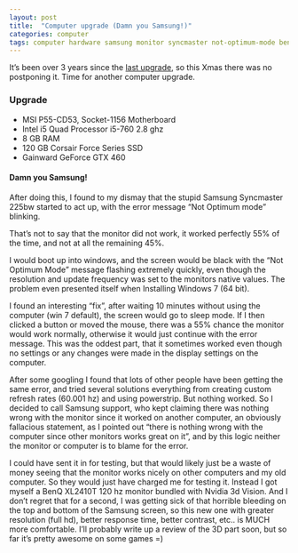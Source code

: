 ```yaml
---
layout: post
title:  "Computer upgrade (Damn you Samsung!)"
categories: computer 
tags: computer hardware samsung monitor syncmaster not-optimum-mode benq 3d-vision nvidia  waybackmachine
---
```


It’s been over 3 years since the [last upgrade](/new-computer), so this Xmas there was no postponing it. Time for another computer upgrade.

### Upgrade
* MSI P55-CD53, Socket-1156 Motherboard
* Intel i5 Quad Processor i5-760 2.8 ghz
* 8 GB RAM
* 120 GB Corsair Force Series SSD
* Gainward GeForce GTX 460


#### Damn you Samsung!

After doing this, I found to my dismay that the stupid Samsung Syncmaster 225bw started to act up, with the error message “Not Optimum mode” blinking.

That’s not to say that the monitor did not work, it worked perfectly 55% of the time, and not at all the remaining 45%.

I would boot up into windows, and the screen would be black with the “Not Optimum Mode” message flashing extremely quickly, even though the resolution and update frequency was set to the monitors native values. The problem even presented itself when Installing Windows 7 (64 bit).

I found an interesting “fix”, after waiting 10 minutes without using the computer (win 7 default), the screen would go to sleep mode. If I then clicked a button or moved the mouse, there was a 55% chance the monitor would work normally, otherwise it would just continue with the error message. This was the oddest part, that it sometimes worked even though no settings or any changes were made in the display settings on the computer.

After some googling I found that lots of other people have been getting the same error, and tried several solutions everything from creating custom refresh rates (60.001 hz) and using powerstrip. But nothing worked. So I decided to call Samsung support, who kept claiming there was nothing wrong with the monitor since it worked on another computer, an obviously fallacious statement, as I pointed out “there is nothing wrong with the computer since other monitors works great on it”, and by this logic neither the monitor or computer is to blame for the error.

I could have sent it in for testing, but that would likely just be a waste of money seeing that the monitor works nicely on other computers and my old computer. So they would just have charged me for testing it. Instead I got myself a BenQ XL2410T 120 hz monitor bundled with Nvidia 3d Vision. And I don’t regret that for a second, I was getting sick of that horrible bleeding on the top and bottom of the Samsung screen, so this new one with greater resolution (full hd), better response time, better contrast, etc.. is MUCH more comfortable. I’ll probably write up a review of the 3D part soon, but so far it’s pretty awesome on some games =)
